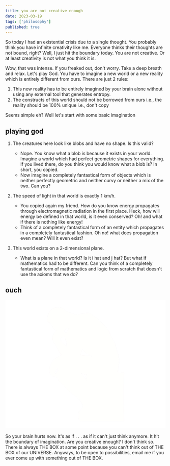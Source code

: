 ```yaml
---
title: you are not creative enough
date: 2023-03-19
tags: ['philosophy']
published: true
---
```


So today I had an existential crisis due to a single thought. You probably think you have infinite creativity like me. Everyone thinks their thoughts are not bound, right? Well, I just hit the boundary today. You are not creative. Or at least creativity is not what you think it is.

Wow, that was intense. If you freaked out, don't worry. Take a deep breath and relax. Let's play God. You have to imagine a new world or a new reality which is entirely different from ours. There are just 2 rules:

1. This new reality has to be entirely imagined by your brain alone without using any external tool that generates entropy.
2. The constructs of this world should not be borrowed from ours i.e., the reality should be 100% unique i.e., don't copy

Seems simple eh? Well let's start with some basic imagination

## playing god

1. The creatures here look like blobs and have no shape. Is this valid?

   - Nope. You know what a blob is because it exists in your world. Imagine a world which had perfect geometric shapes for everything. If you lived there, do you think you would know what a blob is? In short, you copied.
   - Now imagine a completely fantastical form of objects which is neither perfectly geometric and neither curvy or neither a mix of the two. Can you?

2. The speed of light in that world is exactly 1 km/h.

   - You copied again my friend. How do you know energy propagates through electromagnetic radiation in the first place. Heck, how will energy be defined in that world, is it even conserved? Oh! and what if there is nothing like energy!
   - Think of a completely fantastical form of an entity which propagates in a completely fantastical fashion. Oh no! what does propagation even mean? Will it even exist?

3. This world exists on a 2-dimensional plane.

   - What is a plane in that world? Is it i hat and j hat? But what if mathematics had to be different. Can you think of a completely fantastical form of mathematics and logic from scratch that doesn't use the axioms that we do?

## ouch

![thinker](./thinker.png)

So your brain hurts now. It's as if . . . as if it can't just think anymore. It hit the boundary of imagination. Are you creative enough? I don't think so. There is always THE BOX at some point because you can't think out of THE BOX of our UNIVERSE. Anyways, to be open to possibilities, email me if you ever come up with something out of THE BOX.

